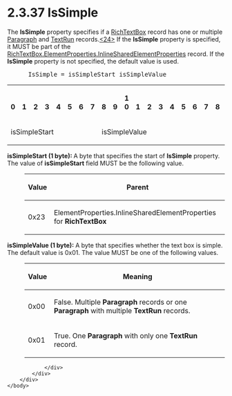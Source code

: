<html dir="LTR" xmlns:mshelp="http://msdn.microsoft.com/mshelp" xmlns:ddue="http://ddue.schemas.microsoft.com/authoring/2003/5" xmlns:xlink="http://www.w3.org/1999/xlink" xmlns:tool="http://www.microsoft.com/tooltip">
    <head>
        <meta http-equiv="Content-Type" content="text/html; CHARSET=utf-8"></meta>
        <meta name="save" content="history"></meta>
        <title>2.3.37 IsSimple</title>
        <xml>
            <mshelp:toctitle title="2.3.37 IsSimple"></mshelp:toctitle>
            <mshelp:rltitle title="[MS-RPL]: IsSimple"></mshelp:rltitle>
            <mshelp:keyword index="A" term="1f7d292a-0408-41fd-85c9-4b52b879b14e"></mshelp:keyword>
            <mshelp:attr name="DCSext.ContentType" value="open specification"></mshelp:attr>
            <mshelp:attr name="AssetID" value="1f7d292a-0408-41fd-85c9-4b52b879b14e"></mshelp:attr>
            <mshelp:attr name="TopicType" value="kbRef"></mshelp:attr>
            <mshelp:attr name="DCSext.Title" value="[MS-RPL]: IsSimple" />
        </xml>
    </head>
    <body>
        <div id="header">
            <h1 class="heading">2.3.37 IsSimple</h1>
        </div>
        <div id="mainSection">
            <div id="mainBody">
                <div id="allHistory" class="saveHistory"></div>
                <div id="sectionSection0" class="section" name="collapseableSection">
                    

<p>The <b>IsSimple</b> property specifies if a <a href="e1999254-e8d4-4998-8ef5-00e0991ab9c7.htm">RichTextBox</a> record has one
or multiple <a href="3024abc3-23db-494b-a63a-6bd565e4500b.htm">Paragraph</a>
and <a href="d27cece2-1118-4553-9c3d-2b46180055ec.htm">TextRun</a> records.<a id="Appendix_A_Target_24"></a><a href="1d022514-2a2f-41df-b2f8-36f19e474fa5.htm#Appendix_A_24" aria-label="Product behavior note 24">&lt;24&gt;</a> If the <b>IsSimple</b> property
is specified, it MUST be part of the <a href="23d76278-cee5-45ee-a361-a9d94d6d3300.htm">RichTextBox.ElementProperties.InlineSharedElementProperties</a>
record. If the <b>IsSimple</b> property is not specified, the default value is
used.           </p>

<dl>
<dd>
<div><pre> IsSimple = isSimpleStart isSimpleValue
</pre></div>
</dd></dl>

<table>
 <tr>
  <th><p><br>0</p></th>
  <th><p><br>1</p></th>
  <th><p><br>2</p></th>
  <th><p><br>3</p></th>
  <th><p><br>4</p></th>
  <th><p><br>5</p></th>
  <th><p><br>6</p></th>
  <th><p><br>7</p></th>
  <th><p><br>8</p></th>
  <th><p><br>9</p></th>
  <th><p>1<br>0</p></th>
  <th><p><br>1</p></th>
  <th><p><br>2</p></th>
  <th><p><br>3</p></th>
  <th><p><br>4</p></th>
  <th><p><br>5</p></th>
  <th><p><br>6</p></th>
  <th><p><br>7</p></th>
  <th><p><br>8</p></th>
  <th><p><br>9</p></th>
  <th><p>2<br>0</p></th>
  <th><p><br>1</p></th>
  <th><p><br>2</p></th>
  <th><p><br>3</p></th>
  <th><p><br>4</p></th>
  <th><p><br>5</p></th>
  <th><p><br>6</p></th>
  <th><p><br>7</p></th>
  <th><p><br>8</p></th>
  <th><p><br>9</p></th>
  <th><p>3<br>0</p></th>
  <th><p><br>1</p></th>
 </tr>
 <tr>
  <td colspan="8">
  <p>isSimpleStart</p>
  </td>
  <td colspan="8">
  <p>isSimpleValue</p>
  </td>
  
 </tr>
</table>

<p><b>isSimpleStart (1 byte): </b>A byte that specifies
the start of <b>IsSimple</b> property. The value of <b>isSimpleStart</b> field
MUST be the following value.</p>

<dl>
<dd>
<table>
 <thead>
  <tr>
   <th>
   <p>Value</p>
   </th>
   <th>
   <p>Parent</p>
   </th>
  </tr>
 </thead>
 <tr>
  <td>
  <p>0x23</p>
  </td>
  <td>
  <p>ElementProperties.InlineSharedElementProperties for <b>RichTextBox</b></p>
  </td>
 </tr>
</table>
</dd></dl>

<p><b>isSimpleValue (1 byte): </b>A byte that specifies
whether the text box is simple. The default value is 0x01. The value MUST be
one of the following values.</p>

<dl>
<dd>
<table>
 <thead>
  <tr>
   <th>
   <p>Value</p>
   </th>
   <th>
   <p>Meaning</p>
   </th>
  </tr>
 </thead>
 <tr>
  <td>
  <p>0x00</p>
  </td>
  <td>
  <p>False. Multiple <b>Paragraph</b> records or one <b>Paragraph</b>
  with multiple <b>TextRun</b> records.</p>
  </td>
 </tr>
 <tr>
  <td>
  <p>0x01</p>
  </td>
  <td>
  <p>True. One <b>Paragraph</b> with only one <b>TextRun</b>
  record.</p>
  </td>
 </tr>
</table>
</dd></dl>

<p> </p>


                </div>
            </div>
        </div>
    </body>
</html>